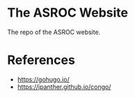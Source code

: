 # The ASROC Website

The repo of the ASROC website.


# References

* https://gohugo.io/
* https://jpanther.github.io/congo/
